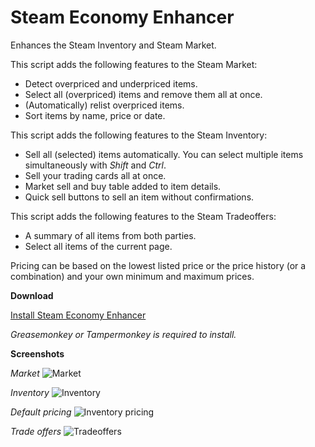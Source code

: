 # Steam Economy Enhancer

Enhances the Steam Inventory and Steam Market.

This script adds the following features to the Steam Market:

*    Detect overpriced and underpriced items.
*    Select all (overpriced) items and remove them all at once.
*    (Automatically) relist overpriced items.
*    Sort items by name, price or date.

This script adds the following features to the Steam Inventory:

*    Sell all (selected) items automatically. You can  select multiple items simultaneously with *Shift* and *Ctrl*.
*    Sell your trading cards all at once.
*    Market sell and buy table added to item details.
*    Quick sell buttons to sell an item without confirmations.

This script adds the following features to the Steam Tradeoffers:

*    A summary of all items from both parties.
*    Select all items of the current page.

Pricing can be based on the lowest listed price or the price history (or a combination) and your own minimum and maximum prices.

**Download**

[Install Steam Economy Enhancer](https://raw.githubusercontent.com/Nuklon/Steam-Economy-Enhancer/master/code.user.js)

*Greasemonkey or Tampermonkey is required to install.*

**Screenshots**

*Market*
![Market](http://i.imgur.com/A9Q7I9I.png)

*Inventory*
![Inventory](http://i.imgur.com/yI9btgr.png)

*Default pricing*
![Inventory pricing](http://i.imgur.com/RyO8ZBY.png)

*Trade offers*
![Tradeoffers](http://i.imgur.com/vdVeXHi.png)
